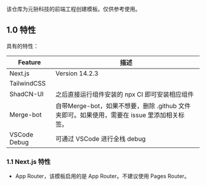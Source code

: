 该仓库为元狲科技的前端工程创建模板。仅供参考使用。

## 1.0 特性

具有的特性：

| Feature      | 描述                                                         |
| ------------ | ------------------------------------------------------------ |
| Next.js      | Version 14.2.3                                               |
| TailwindCSS  |                                                              |
| ShadCN-UI    | 之后直接运行组件安装的 npx CI 即可安装相应组件               |
| Merge-bot    | 自带Merge-bot，如果不想要，删除 .github 文件夹即可。如果使用，需要在 issue 里添加相关标签。 |
| VSCode Debug | 可通过 VSCode 进行全栈 debug                                 |

### 1.1 Next.js 特性

- App Router，该模板启用的是 App Router。不建议使用 Pages Router。

